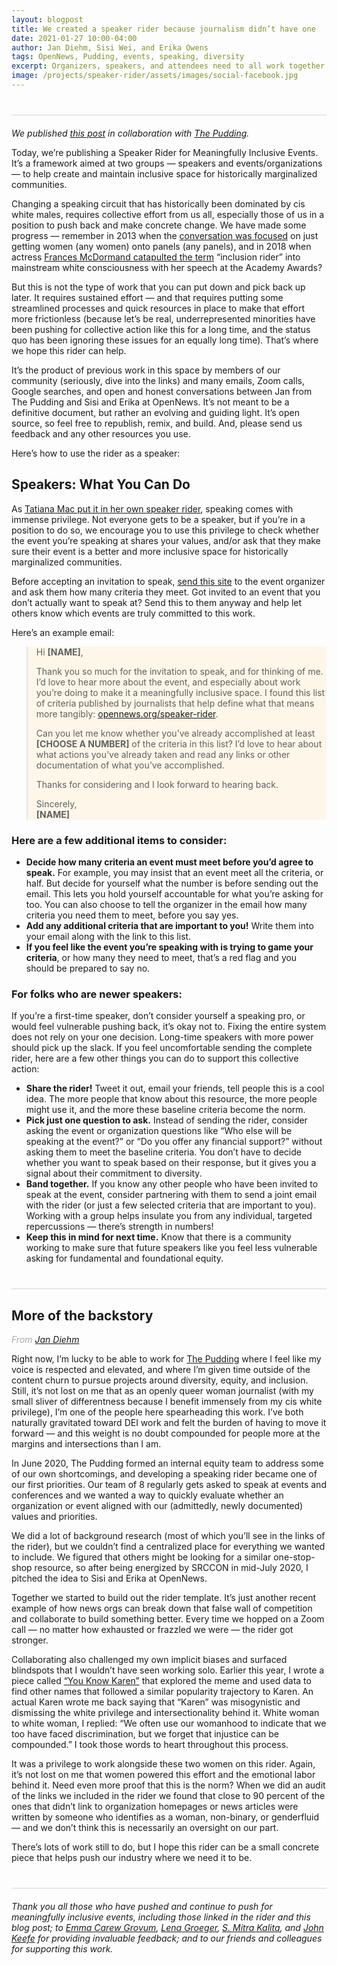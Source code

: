 ```yaml
---
layout: blogpost
title: We created a speaker rider because journalism didn’t have one
date: 2021-01-27 10:00-04:00
author: Jan Diehm, Sisi Wei, and Erika Owens
tags: OpenNews, Pudding, events, speaking, diversity
excerpt: Organizers, speakers, and attendees need to all work together to make events more inclusive.
image: /projects/speaker-rider/assets/images/social-facebook.jpg
---
```


<style>
  p.divider {
    margin: 40px 0px 20px;
    border-bottom: 1px solid #d4d4d4;
  }
</style>
<p class="divider"></p>

_We published [this post](https://pudding.cool/process/speaker-rider) in collaboration with [The Pudding](https://pudding.cool)._

Today, we’re publishing a Speaker Rider for Meaningfully Inclusive Events. It’s a framework aimed at two groups — speakers and events/organizations — to help create and maintain inclusive space for historically marginalized communities. 

Changing a speaking circuit that has historically been dominated by cis white males, requires collective effort from us all, especially those of us in a position to push back and make concrete change. We have made some progress — remember in 2013 when the [conversation was focused](https://www.theatlantic.com/technology/archive/2013/01/-the-panel-pledge-a-follow-up/266886/) on just getting women (any women) onto panels (any panels), and in 2018 when actress [Frances McDormand catapulted the term](https://www.npr.org/sections/thetwo-way/2018/03/05/590867132/whats-an-inclusion-rider-here-s-the-story-behind-frances-mcdormand-s-closing-wor) “inclusion rider” into mainstream white consciousness with her speech at the Academy Awards? 

But this is not the type of work that you can put down and pick back up later. It requires sustained effort — and that requires putting some streamlined processes and quick resources in place to make that effort more frictionless (because let’s be real, underrepresented minorities have been pushing for collective action like this for a long time, and the status quo has been ignoring these issues for an equally long time). That’s where we hope this rider can help.  

It’s the product of previous work in this space by members of our community (seriously, dive into the links) and many emails, Zoom calls, Google searches, and open and honest conversations between Jan from The Pudding and Sisi and Erika at OpenNews. It’s not meant to be a definitive document, but rather an evolving and guiding light. It’s open source, so feel free to republish, remix, and build. And, please send us feedback and any other resources you use. 

Here’s how to use the rider as a speaker: 

## Speakers: What You Can Do

As [Tatiana Mac put it in her own speaker rider](https://gist.github.com/tatianamac/493ca668ee7f7c07a5b282f6d9132552), speaking comes with immense privilege. Not everyone gets to be a speaker, but if you’re in a position to do so, we encourage you to use this privilege to check whether the event you’re speaking at shares your values, and/or ask that they make sure their event is a better and more inclusive space for historically marginalized communities.

Before accepting an invitation to speak, [send this site](https://opennews.org/speaker-rider) to the event organizer and ask them how many criteria they meet. Got invited to an event that you don’t actually want to speak at? Send this to them anyway and help let others know which events are truly committed to this work.

Here’s an example email:

<blockquote style="background-color: #ffa50014;"><p>Hi <strong>[NAME]</strong>,</p>
<p>Thank you so much for the invitation to speak, and for thinking of me. I’d love to hear more about the event, and especially about work you’re doing to make it a meaningfully inclusive space. I found this list of criteria published by journalists that help define what that means more tangibly: <a href="https://opennews.org/speaker-rider">opennews.org/speaker-rider</a>.</p>
<p>Can you let me know whether you’ve already accomplished at least <strong>[CHOOSE A NUMBER]</strong> of the criteria in this list? I’d love to hear about what actions you’ve already taken and read any links or other documentation of what you’ve accomplished.</p>
<p>Thanks for considering and I look forward to hearing back.</p>
<p>Sincerely,<br/>
<strong>[NAME]</strong></p></blockquote>

### Here are a few additional items to consider:

*   **Decide how many criteria an event must meet before you’d agree to speak.** For example, you may insist that an event meet all the criteria, or half. But decide for yourself what the number is before sending out the email. This lets you hold yourself accountable for what you’re asking for too. You can also choose to tell the organizer in the email how many criteria you need them to meet, before you say yes.
*   **Add any additional criteria that are important to you!** Write them into your email along with the link to this list.
*   **If you feel like the event you’re speaking with is trying to game your criteria**, or how many they need to meet, that’s a red flag and you should be prepared to say no.

### For folks who are newer speakers:

If you’re a first-time speaker, don’t consider yourself a speaking pro, or would feel vulnerable pushing back, it’s okay not to. Fixing the entire system does not rely on your one decision. Long-time speakers with more power should pick up the slack. If you feel uncomfortable sending the complete rider, here are a few other things you can do to support this collective action:

*   **Share the rider!** Tweet it out, email your friends, tell people this is a cool idea. The more people that know about this resource, the more people might use it, and the more these baseline criteria become the norm.
*   **Pick just one question to ask.** Instead of sending the rider, consider asking the event or organization questions like “Who else will be speaking at the event?” or “Do you offer any financial support?” without asking them to meet the baseline criteria. You don’t have to decide whether you want to speak based on their response, but it gives you a signal about their commitment to diversity.
*   **Band together.** If you know any other people who have been invited to speak at the event, consider partnering with them to send a joint email with the rider (or just a few selected criteria that are important to you). Working with a group helps insulate you from any individual, targeted repercussions — there’s strength in numbers!
*   **Keep this in mind for next time.** Know that there is a community working to make sure that future speakers like you feel less vulnerable asking for fundamental and foundational equity.

<p class="divider"></p>

## More of the backstory 

<p style="color:darkgray; font-style: italic;">From <a href="https://pudding.cool/author/jan-diehm/">Jan Diehm</a></p>

Right now, I’m lucky to be able to work for [The Pudding](https://pudding.cool/) where I feel like my voice is respected and elevated, and where I’m given time outside of the content churn to pursue projects around diversity, equity, and inclusion. Still, it’s not lost on me that as an openly queer woman journalist (with my small sliver of differentness because I benefit immensely from my cis white privilege), I’m one of the people here spearheading this work. I’ve both naturally gravitated toward DEI work and felt the burden of having to move it forward — and this weight is no doubt compounded for people more at the margins and intersections than I am.  

In June 2020, The Pudding formed an internal equity team to address some of our own shortcomings, and developing a speaking rider became one of our first priorities. Our team of 8 regularly gets asked to speak at events and conferences and we wanted a way to quickly evaluate whether an organization or event aligned with our (admittedly, newly documented) values and priorities. 

We did a lot of background research (most of which you’ll see in the links of the rider), but we couldn’t find a centralized place for everything we wanted to include. We figured that others might be looking for a similar one-stop-shop resource, so after being energized by SRCCON in mid-July 2020, I pitched the idea to Sisi and Erika at OpenNews.

Together we started to build out the rider template. It’s just another recent example of how news orgs can break down that false wall of competition and collaborate to build something better. Every time we hopped on a Zoom call — no matter how exhausted or frazzled we were — the rider got stronger.  

Collaborating also challenged my own implicit biases and surfaced blindspots that I wouldn’t have seen working solo. Earlier this year, I wrote a piece called [“You Know Karen”](https://pudding.cool/2020/06/karen/) that explored the meme and used data to find other names that followed a similar popularity trajectory to Karen. An actual Karen wrote me back saying that “Karen” was misogynistic and dismissing the white privilege and intersectionality behind it. White woman to white woman, I replied: “We often use our womanhood to indicate that we too have faced discrimination, but we forget that injustice can be compounded.” I took those words to heart throughout this process.

It was a privilege to work alongside these two women on this rider. Again, it’s not lost on me that women powered this effort and the emotional labor behind it. Need even more proof that this is the norm? When we did an audit of the links we included in the rider we found that close to 90 percent of the ones that didn’t link to organization homepages or news articles were written by someone who identifies as a woman, non-binary, or genderfluid — and we don’t think this is necessarily an oversight on our part.

There’s lots of work still to do, but I hope this rider can be a small concrete piece that helps push our industry where we need it to be.

<p class="divider"></p>

_Thank you all those who have pushed and continue to push for meaningfully inclusive events, including those linked in the rider and this blog post; to [Emma Carew Grovum](https://emmacarewgrovum.com/), [Lena Groeger](https://lenagroeger.com/), [S. Mitra Kalita](http://mitrakalita.com/), and [John Keefe](https://johnkeefe.net/) for providing invaluable feedback; and to our friends and colleagues for supporting this work._